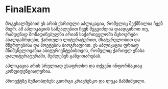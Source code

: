 # FinalExam
 მოგესალმებით! ეს არის ქართული აპლიკაცია, რომელიც შექმნილია ჩვენ მიერ. 
ამ აპლიკაციის საშუალებით ჩვენ შეგვიძლია დაადგინოთ თუ,  რამდენად მოწადინებულნი არიან საქართველოში მცხოვრები ახალგაზრდები, 
ქართული ლიტერატურით, მხატვრულობით და მწერლებისა და პოეტების ბიოგრაფიით. ეს აპლიკაცია ფრიად მნიშვნელოვანია აბიტურიენტებისთვის, რომელიც ქართულ ენასა დალიტერატურაში,
შეძლებენ განვითარებას.
 
  აპლიკაცია არის სრულიად უსაფრთხო და თქვენი ინფორმაციაც კონფიდენციალურია.
  
  პროექტზე მუშაობდნენ: გიორგი კრავჩენკო და ლუკა მაზმიშვილი.
